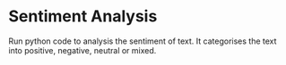# Sentiment Analysis

Run python code to analysis the sentiment of text. It categorises the text into positive, negative, neutral or mixed.
